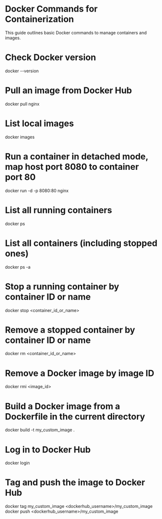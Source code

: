 # Docker Commands for Containerization

This guide outlines basic Docker commands to manage containers and images.


# Check Docker version
docker --version

# Pull an image from Docker Hub
docker pull nginx

# List local images
docker images

# Run a container in detached mode, map host port 8080 to container port 80
docker run -d -p 8080:80 nginx

# List all running containers
docker ps

# List all containers (including stopped ones)
docker ps -a

# Stop a running container by container ID or name
docker stop <container_id_or_name>

# Remove a stopped container by container ID or name
docker rm <container_id_or_name>

# Remove a Docker image by image ID
docker rmi <image_id>

# Build a Docker image from a Dockerfile in the current directory
docker build -t my_custom_image .

# Log in to Docker Hub
docker login

# Tag and push the image to Docker Hub
docker tag my_custom_image <dockerhub_username>/my_custom_image
docker push <dockerhub_username>/my_custom_image
